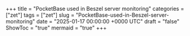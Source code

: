+++
title = "PocketBase used in Beszel server monitoring"
categories = ["zet"]
tags = ["zet"]
slug = "PocketBase-used-in-Beszel-server-monitoring"
date = "2025-01-17 00:00:00 +0000 UTC"
draft = "false"
ShowToc = "true"
mermaid = "true"
+++


